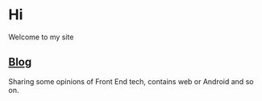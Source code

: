 # Hi
Welcome to my site

## [Blog](https://zyjwsg.github.io/blog)
Sharing some opinions of Front End tech, contains web or Android and so on.